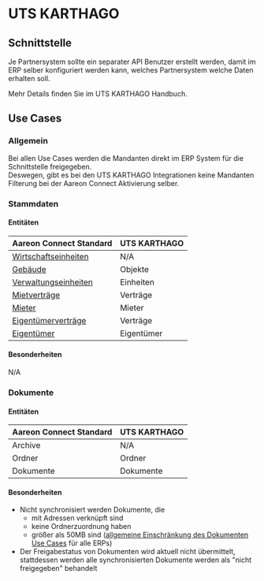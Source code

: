 # UTS KARTHAGO

## Schnittstelle

Je Partnersystem sollte ein separater API Benutzer erstellt werden, damit im ERP selber konfiguriert werden kann, welches Partnersystem welche Daten erhalten soll.

Mehr Details finden Sie im UTS KARTHAGO Handbuch.

## Use Cases

### Allgemein

Bei allen Use Cases werden die Mandanten direkt im ERP System für die Schnittstelle freigegeben.\
Deswegen, gibt es bei den UTS KARTHAGO Integrationen keine Mandanten Filterung bei der Aareon Connect Aktivierung selber.

### Stammdaten

#### Entitäten

| Aareon Connect Standard                                        | UTS KARTHAGO |
| -------------------------------------------------------------- | ------------ |
| [Wirtschaftseinheiten](../entitaeten/wirtschaftseinheiten.md)  | N/A          |
| [Gebäude](../entitaeten/gebaeude.md)                           | Objekte      |
| [Verwaltungseinheiten](../kategorien/eigentuemerverwaltung.md) | Einheiten    |
| [Mietverträge](../entitaeten/mietvertraege.md)                 | Verträge     |
| [Mieter](../entitaeten/mieter.md)                              | Mieter       |
| [Eigentümerverträge](../entitaeten/eigentuemervertraege.md)    | Verträge     |
| [Eigentümer](../entitaeten/eigentuemer.md)                     | Eigentümer   |

#### Besonderheiten

N/A

### Dokumente

#### Entitäten

| Aareon Connect Standard | UTS KARTHAGO |
| ----------------------- | ------------ |
| Archive                 | N/A          |
| Ordner                  | Ordner       |
| Dokumente               | Dokumente    |

#### Besonderheiten

* Nicht synchronisiert werden Dokumente, die
  * mit Adressen verknüpft sind
  * keine Ordnerzuordnung haben
  * größer als 50MB sind ([allgemeine Einschränkung des Dokumenten Use Cases](../use-cases/dokumente.md#einschraenkungen) für alle ERPs)
* Der Freigabestatus von Dokumenten wird aktuell nicht übermittelt, stattdessen werden alle synchronisierten Dokumente werden als "nicht freigegeben" behandelt
